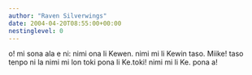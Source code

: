 ```yaml
---
author: "Raven Silverwings"
date: 2004-04-20T08:55:00+00:00
nestinglevel: 0
---
```

o! mi sona ala e ni: nimi ona li Kewen. nimi mi li Kewin taso. Miike! taso tenpo ni la nimi mi lon toki pona li Ke.toki! nimi mi li Ke. pona a!